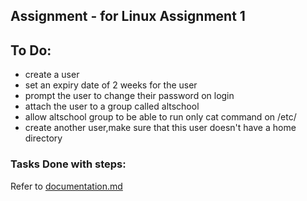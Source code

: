 
## Assignment - for Linux Assignment 1

## To Do: 
- create a user 
- set an expiry date of 2 weeks for the user
- prompt the user to change their password on login
- attach the user to a group called altschool
- allow altschool group to be able to run only cat command on /etc/
- create another user,make sure that this user doesn't have a home directory

### Tasks Done with steps:
 Refer to [documentation.md]()